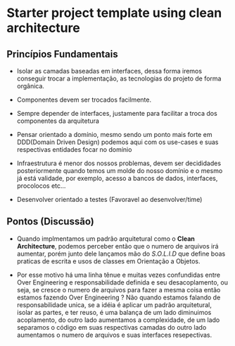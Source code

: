 # Starter project template using clean architecture


## Princípios Fundamentais
  
- Isolar as camadas baseadas em interfaces, dessa forma iremos conseguir trocar a implementação, as tecnologias do projeto de forma orgânica.
 
- Componentes devem ser trocados facilmente.
  
-  Sempre depender de interfaces, justamente para facilitar a troca dos componentes 
da arquitetura

- Pensar orientado a domínio, mesmo sendo um ponto mais forte em DDD(Domain Driven Design) podemos aqui com os use-cases e suas respectivas entidades focar no domínio

- Infraestrutura é menor dos nossos problemas, devem ser decididades posteriormente
quando temos um molde do nosso domínio e o mesmo já está validade, por exemplo, acesso
a bancos de dados, interfaces, procolocos etc...

- Desenvolver orientado a testes (Favoravel ao desenvolver/time)


## Pontos (Discussão)

- Quando implmentamos um padrão arquitetural como o **Clean Architecture**, podemos perceber então que o numero de arquivos irá aumentar, porém junto dele
lançamos mão do *S.O.L.I.D* que define boas praticas de escrita e usos de classes
em Orientação a Objetos.

- Por esse motivo há uma linha tênue e muitas vezes confundidas entre Over Engineering e responsabilidade definida e seu desacoplamento, ou seja,
se cresce o numero de arquivos para fazer a mesma coisa então estamos fazendo
Over Engineering ? Não quando estamos falando de responsabilidade unica, se 
a idéia é aplicar um padrão arquitetural, isolar as partes, e ter reuso, 
é uma balança de um lado  diminuimos acoplamento, do outro lado aumentamos a complexidade, de um lado separamos o código em suas respectivas camadas
do outro lado aumentamos o numero de arquivos e suas interfaces resepectivas. 
